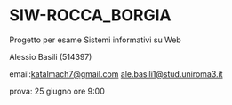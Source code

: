 # SIW-ROCCA_BORGIA

Progetto per esame Sistemi informativi su Web

Alessio Basili (514397)

email:katalmach7@gmail.com  ale.basili1@stud.uniroma3.it  

prova: 25 giugno ore 9:00

